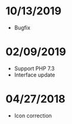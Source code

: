 # 10/13/2019

- Bugfix

# 02/09/2019

- Support PHP 7.3
- Interface update

# 04/27/2018

- Icon correction
